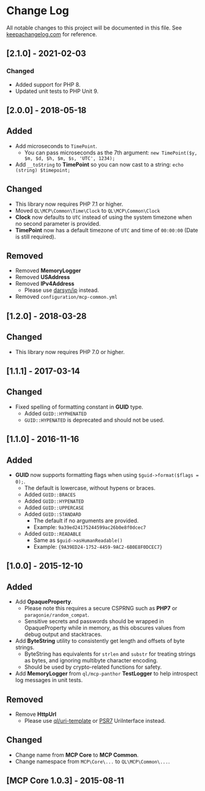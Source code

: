 # Change Log
All notable changes to this project will be documented in this file. See
[keepachangelog.com](http://keepachangelog.com) for reference.

## [2.1.0] - 2021-02-03

### Changed
- Added support for PHP 8.
- Updated unit tests to PHP Unit 9.

## [2.0.0] - 2018-05-18
## Added
- Add microseconds to `TimePoint`.
    - You can pass microseconds as the 7th argument: `new TimePoint($y, $m, $d, $h, $m, $s, 'UTC', 1234);`
- Add `__toString` to **TimePoint** so you can now cast to a string: `echo (string) $timepoint;`

## Changed
- This library now requires PHP 7.1 or higher.
- Moved `QL\MCP\Common\Time\Clock` to `QL\MCP\Common\Clock`
- **Clock** now defaults to `UTC` instead of using the system timezone when no second parameter is provided.
- **TimePoint** now has a default timezone of `UTC` and time of `00:00:00` (Date is still required).

## Removed
- Removed **MemoryLogger**
- Removed **USAddress**
- Removed **IPv4Address**
    - Please use [darsyn/ip](https://github.com/darsyn/ip) instead.
- Removed `configuration/mcp-common.yml`

## [1.2.0] - 2018-03-28
## Changed
- This library now requires PHP 7.0 or higher.

## [1.1.1] - 2017-03-14

## Changed
- Fixed spelling of formatting constant in **GUID** type.
    - Added `GUID::HYPHENATED`
    - `GUID::HYPENATED` is deprecated and should not be used.

## [1.1.0] - 2016-11-16

## Added
- **GUID** now supports formatting flags when using `$guid->format($flags = 0);`.
    - The default is lowercase, without hypens or braces.
    - Added `GUID::BRACES`
    - Added `GUID::HYPENATED`
    - Added `GUID::UPPERCASE`
    - Added `GUID::STANDARD`
        - The default if no arguments are provided.
        - Example: `9a39ed24175244599ac26b0e8f0dcec7`
    - Added `GUID::READABLE`
        - Same as `$guid->asHumanReadable()`
        - Example: `{9A39ED24-1752-4459-9AC2-6B0E8F0DCEC7}`

## [1.0.0] - 2015-12-10

## Added
- Add **OpaqueProperty**.
    - Please note this requires a secure CSPRNG such as **PHP7** or `paragonie/random_compat`.
    - Sensitive secrets and passwords should be wrapped in OpaqueProperty while in memory, as this obscures values
      from debug output and stacktraces.
- Add **ByteString** utility to consistently get length and offsets of byte strings.
    - ByteString has equivalents for `strlen` and `substr` for treating strings as bytes, and ignoring multibyte
      character encoding.
    - Should be used by crypto-related functions for safety.
- Add **MemoryLogger** from `ql/mcp-panthor` **TestLogger** to help introspect log messages in unit tests.

## Removed
- Remove **HttpUrl**
    - Please use [ql/uri-template](https://github.com/QuickenLoans/uri-template) or
      [PSR7](https://github.com/php-fig/http-message) UriInterface instead.

## Changed
- Change name from **MCP Core** to **MCP Common**.
- Change namespace from `MCP\Core\...` to `QL\MCP\Common\...`.

## [MCP Core 1.0.3] - 2015-08-11
